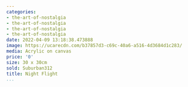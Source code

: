 ```yaml
---
categories:
- the-art-of-nostalgia
- the-art-of-nostalgia
- the-art-of-nostalgia
- the-art-of-nostalgia
date: 2022-04-09 13:18:38.473888
image: https://ucarecdn.com/b37857d3-c69c-40a6-a516-4d3684d1c283/
media: Acrylic on canvas
price: '0'
size: 30 x 30cm
sold: Suburban312
title: Night Flight
...
```

